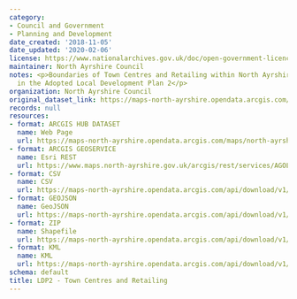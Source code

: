```yaml
---
category:
- Council and Government
- Planning and Development
date_created: '2018-11-05'
date_updated: '2020-02-06'
license: https://www.nationalarchives.gov.uk/doc/open-government-licence/version/3/
maintainer: North Ayrshire Council
notes: <p>Boundaries of Town Centres and Retailing within North Ayrshire as set out
  in the Adopted Local Development Plan 2</p>
organization: North Ayrshire Council
original_dataset_link: https://maps-north-ayrshire.opendata.arcgis.com/maps/north-ayrshire::ldp2-town-centres-and-retailing
records: null
resources:
- format: ARCGIS HUB DATASET
  name: Web Page
  url: https://maps-north-ayrshire.opendata.arcgis.com/maps/north-ayrshire::ldp2-town-centres-and-retailing
- format: ARCGIS GEOSERVICE
  name: Esri REST
  url: https://www.maps.north-ayrshire.gov.uk/arcgis/rest/services/AGOL/Open_Data_Portal4/MapServer/19
- format: CSV
  name: CSV
  url: https://maps-north-ayrshire.opendata.arcgis.com/api/download/v1/items/9691e11be8184f608a15cf6a5adf52a7/csv?layers=19
- format: GEOJSON
  name: GeoJSON
  url: https://maps-north-ayrshire.opendata.arcgis.com/api/download/v1/items/9691e11be8184f608a15cf6a5adf52a7/geojson?layers=19
- format: ZIP
  name: Shapefile
  url: https://maps-north-ayrshire.opendata.arcgis.com/api/download/v1/items/9691e11be8184f608a15cf6a5adf52a7/shapefile?layers=19
- format: KML
  name: KML
  url: https://maps-north-ayrshire.opendata.arcgis.com/api/download/v1/items/9691e11be8184f608a15cf6a5adf52a7/kml?layers=19
schema: default
title: LDP2 - Town Centres and Retailing
---
```

